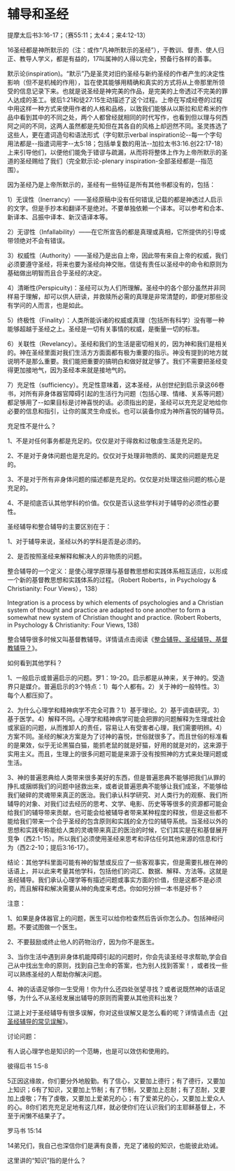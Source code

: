 # 辅导和圣经



<p>提摩太后书3:16-17；（赛55:11；太4:4；来4:12-13）</p>

<p>16圣经都是神所默示的（注：或作“凡神所默示的圣经”），于教训、督责、使人归正、教导人学义，都是有益的，17叫属神的人得以完全，预备行各样的善事。</p>

<p>默示论(inspiration)。“默示”乃是圣灵对旧约圣经与新约圣经的作者产生的决定性影响（但不是机械的作用），旨在使其能够用精确和真实的方式将从上帝那里所领受的信息记录下来。也就是说圣经是神完美的作品，是完美的上帝透过不完美的罪人达成的圣工。彼后1:21和徒27:15生动描述了这个过程。上帝在写成经卷的过程中用这样一种方式来使用作者的人格和品格，以致我们能够从以斯拉和尼希米的作品中看到其中的不同之处，两个人都曾经就相同的时代写作，也看到但以理与何西阿之间的不同，这两人虽然都是先知但在其各自的风格上却迥然不同。圣灵拣选了这些人，更在遣词造句和语法形式（字句默示verbal inspiration论--每一个字句用法都是--指遣词用字--太5:18；包括单复数的用法--加拉太书3:16.创22:17-18）上来引导他们，以便他们能免于错谬与疏漏，从而将将整体上作为上帝所默示的圣道的圣经赐给了我们（完全默示论-plenary inspiration-全部圣经都是--指范围）。</p>

<p>因为圣经乃是上帝所默示的，圣经有一些特征是所有其他书都没有的，包括：</p>

<p>1）无误性（Inerrancy）——圣经原稿中没有任何错误,记载的都是神透过人启示的文字。但是手抄本和翻译不是绝对。不要单独依赖一个译本。可以参考和合本、新译本、吕振中译本、新汉语译本等。</p>

<p>2）无谬性（Infallability）——在它所宣告的都是真理或真相，它所提供的引导或带领绝对不会有错误。</p>

<p>3）权威性（Authority）——圣经乃是出自上帝，因此带有来自上帝的权威，我们必须要遵守圣经，将来也要为圣经向神交账。信徒有责任以圣经中的命令和原则为基础做出明智而且合乎圣经的决定。</p>

<p>4）清晰性(Perspicuity)：圣经可以为人们所理解。圣经中的各个部分虽然并非同样易于理解，却可以供人研读，并救赎所必需的真理是非常清楚的，即便对那些没有学问的人而言，也是如此。</p>

<p>5）终极性（Finality）：人类所能诉诸的权威或真理（包括所有科学）没有哪一种能够超越于圣经之上。圣经是一切有关事情的权威，是衡量一切的标准。</p>

<p>6）关联性（Revelancy）。圣经和我们的生活是密切相关的，因为神和我们是相关的。神在圣经里面对我们生活方方面面都有极为重要的指示。神没有提到的地方就说明不是那么重要。我们能把重要的搞明白和做好就足够了。我们不需要把圣经变得更加接地气，因为圣经本来就是接地气的。</p>

<p>7）充足性（sufficiency）。充足性意味着，这本圣经，从创世纪到启示录这66卷书，对所有非身体器官障碍引起的生活行为问题（包括心理、情绪、关系等问题）都足够用了--如果目标是讨神喜悦的话。必须指出的是，圣经可以充充足足地给你必要的信息和指引，让你的属灵生命成长。也可以装备你成为神所喜悦的辅导员。</p>

<p>充足性不是什么？</p>

<p>1、不是对任何事务都是充足的。仅仅是对于得救和过敬虔生活是充足的。</p>

<p>2、不是对于身体问题也是充足的。仅仅对于处理非物质的、属灵的问题是充足的。</p>

<p>3、不是对于所有非身体问题的描述都是充足的。仅仅是对处理这些问题的核心是充足的。</p>

<p>4、不是彻底否认其他学科的价值。仅仅是否认这些学科对于辅导的必须性必要性。</p>

<p>圣经辅导和整合辅导的主要区别在于：</p>

<p>1、对于辅导来说，圣经以外的学科是否是必须的。</p>

<p>2、是否按照圣经来解释和解决人的非物质的问题。</p>

<p>整合辅导的一个定义：是使心理学原理与基督教思想和实践体系相互适应，以形成一个新的基督教思想和实践体系的过程。（Robert Roberts，in Psychology &amp; Christianity: Four Views），138）</p>

<p>Integration is a process by which elements of psychologies and a Christian system of thought and practice are adapted to one another to form a somewhat new system of Christian thought and practice. (Robert Roberts, in Psychology &amp; Christianity: Four Views, 138)</p>

<p>整合辅导很多时候又叫基督教辅导。详情请点击阅读《<a href="/node/26663">整合辅导、圣经辅导、基督教辅导？</a>》。</p>

<p>如何看到其他学科？</p>

<p>1、一般启示或普遍启示的问题。罗1：19-20。启示都是从神来，关于神的。受造界只是媒介。普遍启示的3个特点：1）每个人都有。2）关于神的一般特性。3）每个人都压抑了。</p>

<p>2、为什么心理学和精神病学不完全可靠？1）基于理论。2）基于调查研究。3）基于医学。4）解释不同。心理学和精神病学可能会把罪的问题解释为生理或社会或家庭的问题，从而推卸人的责任，容易让人有受害者心理，我们需要明辨。4）方案不同。圣经的解决方案是为了讨神的喜悦，世俗就很多了。而且世俗的标准看的是果效，似乎无论黑猫白猫，能抓老鼠的就是好猫，好用的就是对的，这来源于实用主义。而且，生理上的很多问题可能是来源于没有按照神的方式来处理问题或生活。</p>

<p>3、神的普遍恩典给人类带来很多美好的东西，但是普遍恩典不能够把我们从罪的挣扎或捆绑我们的问题中拯救出来，或者说普遍恩典不能够让我们成圣，不能够给我们破碎的灵魂带来真正的医治。我们承认科学研究、对人类行为的观察、我们所辅导的对象、对我们过去经历的思考、文学、电影、历史等等很多的资源都可能会给我们的辅导带来贡献，也可能会给被辅导者带来某种程度的释放，但是这些都不能给我们带来一个合乎圣经的包含原则和实践的全方位的辅导系统。当圣经以外的思想和实践号称能给人类的灵魂带来真正的医治的时候，它们其实是在和基督展开竞争（西2:1-15）。所以我们必须使用圣经来思考和评估任何其他来源的信息和行为（西2:2-10；提后3:16-17）。</p>

<p>结论：其他学科里面可能有神的智慧或反应了一些客观事实，但是需要扎根在神的话语上，并以此来考量其他学科，包括他们的词汇、数据、解释、方法等。这就是圣经辅导。我们承认心理学等有描述问题或事实方面的价值，但是这都不是必须的，而且解释和解决需要从神的角度来考虑。你如何分辨一本书是好书？</p>

<p>注意：</p>

<p>1、如果是身体器官上的问题，医生可以给你检查然后告诉你怎么办。包括神经问题。不要试图做一个医生。</p>

<p>2、不要鼓励或终止他人的药物治疗，因为你不是医生。</p>

<p>3、当你生活中遇到非身体机能障碍引起的问题时，你会先读圣经寻求帮助,学会自己从中找出生命的原则，找到自己生命的答案，也为别人找到答案！，或者找一些可以熟练圣经的人帮助你解决问题。</p>

<p>4、神的话语足够你一生受用！你为什么还四处张望寻找？或者说既然神的话语足够，为什么不从圣经发展出辅导的原则而需要从其他资料出发？</p>

<p>江湖上对于圣经辅导有很多误解，你对这些误解又是怎么看的呢？详情请点击《<a href="/node/26416">对圣经辅导的常见误解</a>》。</p>

<p>讨论问题：</p>

<p>有人说心理学也是知识的一个范畴，也是可以效仿和使用的。</p>

<p>彼得后书 1:5-8</p>

<p>5正因这缘故，你们要分外地殷勤。有了信心，又要加上德行；有了德行，又要加上知识；6有了知识，又要加上节制；有了节制，又要加上忍耐；有了忍耐，又要加上虔敬；7有了虔敬，又要加上爱弟兄的心；有了爱弟兄的心，又要加上爱众人的心。8你们若充充足足地有这几样，就必使你们在认识我们的主耶稣基督上，不至于闲懒不结果子了。</p>

<p>罗马书 15:14</p>

<p>14弟兄们，我自己也深信你们是满有良善，充足了诸般的知识，也能彼此劝诫。</p>

<p>这里讲的“知识”指的是什么？</p>